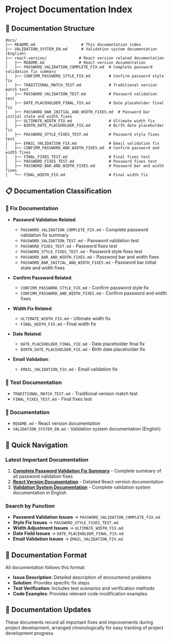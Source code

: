 # Project Documentation Index

## 📁 Documentation Structure

```
docs/
├── README.md                    # This documentation index
├── VALIDATION_SYSTEM_EN.md      # Validation system documentation (English)
├── react-version/              # React version related documentation
│   ├── README.md               # React version documentation
│   ├── PASSWORD_VALIDATION_COMPLETE_FIX.md  # Complete password validation fix summary
│   ├── CONFIRM_PASSWORD_STYLE_FIX.md        # Confirm password style fix
│   ├── TRADITIONAL_MATCH_TEST.md            # Traditional version match test
│   ├── PASSWORD_VALIDATION_TEST.md          # Password validation test
│   ├── DATE_PLACEHOLDER_FINAL_FIX.md        # Date placeholder final fix
│   ├── PASSWORD_BAR_INITIAL_AND_WIDTH_FIXES.md  # Password bar initial state and width fixes
│   ├── ULTIMATE_WIDTH_FIX.md                # Ultimate width fix
│   ├── BIRTH_DATE_PLACEHOLDER_FIX.md        # Birth date placeholder fix
│   ├── PASSWORD_STYLE_FIXES_TEST.md         # Password style fixes test
│   ├── EMAIL_VALIDATION_FIX.md              # Email validation fix
│   ├── CONFIRM_PASSWORD_AND_WIDTH_FIXES.md  # Confirm password and width fixes
│   ├── FINAL_FIXES_TEST.md                  # Final fixes test
│   ├── PASSWORD_FIXES_TEST.md               # Password fixes test
│   ├── PASSWORD_BAR_AND_WIDTH_FIXES.md      # Password bar and width fixes
│   └── FINAL_WIDTH_FIX.md                   # Final width fix
```

## 📋 Documentation Classification

### 🔧 Fix Documentation
- **Password Validation Related**:
  - `PASSWORD_VALIDATION_COMPLETE_FIX.md` - Complete password validation fix summary
  - `PASSWORD_VALIDATION_TEST.md` - Password validation test
  - `PASSWORD_FIXES_TEST.md` - Password fixes test
  - `PASSWORD_STYLE_FIXES_TEST.md` - Password style fixes test
  - `PASSWORD_BAR_AND_WIDTH_FIXES.md` - Password bar and width fixes
  - `PASSWORD_BAR_INITIAL_AND_WIDTH_FIXES.md` - Password bar initial state and width fixes

- **Confirm Password Related**:
  - `CONFIRM_PASSWORD_STYLE_FIX.md` - Confirm password style fix
  - `CONFIRM_PASSWORD_AND_WIDTH_FIXES.md` - Confirm password and width fixes

- **Width Fix Related**:
  - `ULTIMATE_WIDTH_FIX.md` - Ultimate width fix
  - `FINAL_WIDTH_FIX.md` - Final width fix

- **Date Related**:
  - `DATE_PLACEHOLDER_FINAL_FIX.md` - Date placeholder final fix
  - `BIRTH_DATE_PLACEHOLDER_FIX.md` - Birth date placeholder fix

- **Email Validation**:
  - `EMAIL_VALIDATION_FIX.md` - Email validation fix

### 🧪 Test Documentation
- `TRADITIONAL_MATCH_TEST.md` - Traditional version match test
- `FINAL_FIXES_TEST.md` - Final fixes test

### 📖 Documentation
- `README.md` - React version documentation
- `VALIDATION_SYSTEM_EN.md` - Validation system documentation (English)

## 🎯 Quick Navigation

### Latest Important Documentation
1. **[Complete Password Validation Fix Summary](./react-version/PASSWORD_VALIDATION_COMPLETE_FIX.md)** - Complete summary of all password validation fixes
2. **[React Version Documentation](./react-version/README.md)** - Detailed React version documentation
3. **[Validation System Documentation](./VALIDATION_SYSTEM_EN.md)** - Complete validation system documentation in English

### Search by Function
- **Password Validation Issues** → `PASSWORD_VALIDATION_COMPLETE_FIX.md`
- **Style Fix Issues** → `PASSWORD_STYLE_FIXES_TEST.md`
- **Width Adjustment Issues** → `ULTIMATE_WIDTH_FIX.md`
- **Date Field Issues** → `DATE_PLACEHOLDER_FINAL_FIX.md`
- **Email Validation Issues** → `EMAIL_VALIDATION_FIX.md`

## 📝 Documentation Format

All documentation follows this format:
- **Issue Description**: Detailed description of encountered problems
- **Solution**: Provides specific fix steps
- **Test Verification**: Includes test scenarios and verification methods
- **Code Examples**: Provides relevant code modification examples

## 🔄 Documentation Updates

These documents record all important fixes and improvements during project development, arranged chronologically for easy tracking of project development progress.
